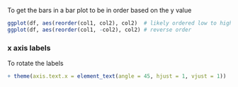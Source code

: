 To get the bars in a bar plot to be in order based on the y value
```r
ggplot(df, aes(reorder(col1, col2), col2)  # likely ordered low to high
ggplot(df, aes(reorder(col1, -col2), col2) # reverse order
```
### x axis labels
To rotate the labels
```r
+ theme(axis.text.x = element_text(angle = 45, hjust = 1, vjust = 1))
```
